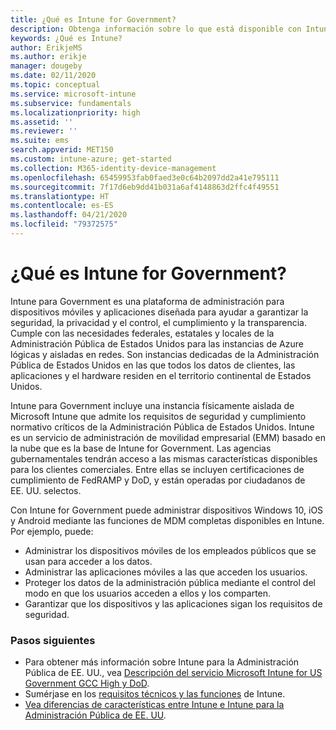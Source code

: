 ```yaml
---
title: ¿Qué es Intune for Government?
description: Obtenga información sobre lo que está disponible con Intune for Government.
keywords: ¿Qué es Intune?
author: ErikjeMS
ms.author: erikje
manager: dougeby
ms.date: 02/11/2020
ms.topic: conceptual
ms.service: microsoft-intune
ms.subservice: fundamentals
ms.localizationpriority: high
ms.assetid: ''
ms.reviewer: ''
ms.suite: ems
search.appverid: MET150
ms.custom: intune-azure; get-started
ms.collection: M365-identity-device-management
ms.openlocfilehash: 65459953fab0faed3e0c64b2097dd2a41e795111
ms.sourcegitcommit: 7f17d6eb9dd41b031a6af4148863d2ffc4f49551
ms.translationtype: HT
ms.contentlocale: es-ES
ms.lasthandoff: 04/21/2020
ms.locfileid: "79372575"
---
```

# <a name="what-is-intune-for-government"></a>¿Qué es Intune for Government?

Intune para Government es una plataforma de administración para dispositivos móviles y aplicaciones diseñada para ayudar a garantizar la seguridad, la privacidad y el control, el cumplimiento y la transparencia. Cumple con las necesidades federales, estatales y locales de la Administración Pública de Estados Unidos para las instancias de Azure lógicas y aisladas en redes. Son instancias dedicadas de la Administración Pública de Estados Unidos en las que todos los datos de clientes, las aplicaciones y el hardware residen en el territorio continental de Estados Unidos. 

Intune para Government incluye una instancia físicamente aislada de Microsoft Intune que admite los requisitos de seguridad y cumplimiento normativo críticos de la Administración Pública de Estados Unidos. Intune es un servicio de administración de movilidad empresarial (EMM) basado en la nube que es la base de Intune for Government. Las agencias gubernamentales tendrán acceso a las mismas características disponibles para los clientes comerciales. Entre ellas se incluyen certificaciones de cumplimiento de FedRAMP y DoD, y están operadas por ciudadanos de EE. UU. selectos.

Con Intune for Government puede administrar dispositivos Windows 10, iOS y Android mediante las funciones de MDM completas disponibles en Intune. Por ejemplo, puede:

- Administrar los dispositivos móviles de los empleados públicos que se usan para acceder a los datos.
- Administrar las aplicaciones móviles a las que acceden los usuarios.
- Proteger los datos de la administración pública mediante el control del modo en que los usuarios acceden a ellos y los comparten.
- Garantizar que los dispositivos y las aplicaciones sigan los requisitos de seguridad.

### <a name="next-steps"></a>Pasos siguientes
- Para obtener más información sobre Intune para la Administración Pública de EE. UU., vea [Descripción del servicio Microsoft Intune for US Government GCC High y DoD](https://docs.microsoft.com/enterprise-mobility-security/solutions/ems-intune-govt-service-description).
- Sumérjase en los [requisitos técnicos y las funciones](/intune/supported-devices-browsers) de Intune.
- [Vea diferencias de características entre Intune e Intune para la Administración Pública de EE. UU](https://docs.microsoft.com/enterprise-mobility-security/solutions/ems-intune-govt-service-description).
